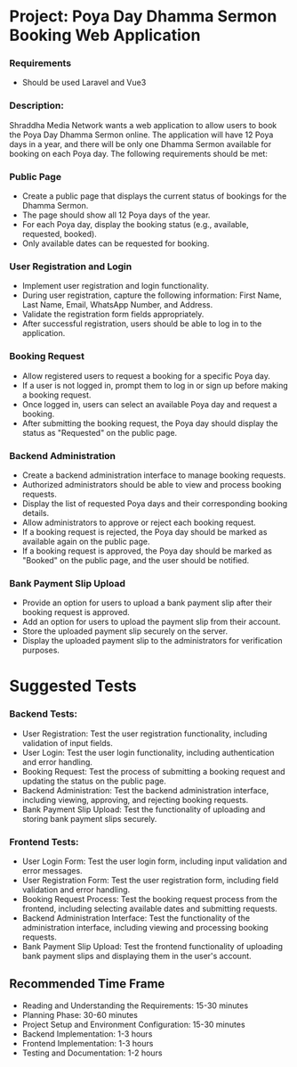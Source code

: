 # Project: Poya Day Dhamma Sermon Booking Web Application

### Requirements
- Should be used Laravel and Vue3

### Description:
Shraddha Media Network wants a web application to allow users to book the Poya Day Dhamma Sermon online. The application will have 12 Poya days in a year, and there will be only one Dhamma Sermon available for booking on each Poya day. The following requirements should be met:

### Public Page
- Create a public page that displays the current status of bookings for the Dhamma Sermon.
- The page should show all 12 Poya days of the year.
- For each Poya day, display the booking status (e.g., available, requested, booked).
- Only available dates can be requested for booking.

### User Registration and Login
- Implement user registration and login functionality.
- During user registration, capture the following information: First Name, Last Name, Email, WhatsApp Number, and Address.
- Validate the registration form fields appropriately.
- After successful registration, users should be able to log in to the application.

### Booking Request
- Allow registered users to request a booking for a specific Poya day.
- If a user is not logged in, prompt them to log in or sign up before making a booking request.
- Once logged in, users can select an available Poya day and request a booking.
- After submitting the booking request, the Poya day should display the status as "Requested" on the public page.

### Backend Administration
- Create a backend administration interface to manage booking requests.
- Authorized administrators should be able to view and process booking requests.
- Display the list of requested Poya days and their corresponding booking details.
- Allow administrators to approve or reject each booking request.
- If a booking request is rejected, the Poya day should be marked as available again on the public page.
- If a booking request is approved, the Poya day should be marked as "Booked" on the public page, and the user should be notified.

### Bank Payment Slip Upload
- Provide an option for users to upload a bank payment slip after their booking request is approved.
- Add an option for users to upload the payment slip from their account.
- Store the uploaded payment slip securely on the server.
- Display the uploaded payment slip to the administrators for verification purposes.


# Suggested Tests

### Backend Tests:
- User Registration: Test the user registration functionality, including validation of input fields.
- User Login: Test the user login functionality, including authentication and error handling.
- Booking Request: Test the process of submitting a booking request and updating the status on the public page.
- Backend Administration: Test the backend administration interface, including viewing, approving, and rejecting booking requests.
- Bank Payment Slip Upload: Test the functionality of uploading and storing bank payment slips securely.

### Frontend Tests:
- User Login Form: Test the user login form, including input validation and error messages.
- User Registration Form: Test the user registration form, including field validation and error handling.
- Booking Request Process: Test the booking request process from the frontend, including selecting available dates and submitting requests.
- Backend Administration Interface: Test the functionality of the administration interface, including viewing and processing booking requests.
- Bank Payment Slip Upload: Test the frontend functionality of uploading bank payment slips and displaying them in the user's account.

## Recommended Time Frame
- Reading and Understanding the Requirements: 15-30 minutes
- Planning Phase: 30-60 minutes
- Project Setup and Environment Configuration: 15-30 minutes
- Backend Implementation: 1-3 hours
- Frontend Implementation: 1-3 hours
- Testing and Documentation: 1-2 hours
